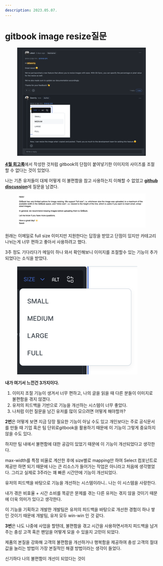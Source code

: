 ```yaml
---
description: 2023.05.07.
---
```


# gitbook image resize질문

<figure><img src="../../.gitbook/assets/image (8).png" alt=""><figcaption></figcaption></figure>

[**4월 회고록**](https://docs.essential-dev.blog/memoir/2023/2023.04.#blog)에서 작성한 것처럼 gitbook의 단점이 붙여넣기한 이미지의 사이즈를 조절할 수 없다는 것이 있었다.

나는 기존 유저들이 대체 어떻게 이 불편함을 참고 사용하는지 이해할 수 없었고 [**github discussion**](https://github.com/orgs/GitbookIO/discussions/181)에 질문을 남겼다.

<figure><img src="../../.gitbook/assets/image (27).png" alt=""><figcaption></figcaption></figure>

원래는 이메일로 full size 이미지만 지원한다는 답장을 받았고 단점이 있지만 카테고리 나뉘는게 너무 편하고 좋아서 사용하려고 했다.

3주 정도 기다리다가 메일이 하나 와서 확인해보니 이미지를 조절할수 있는 기능이 추가되었다는 소식을 받았다.

<figure><img src="../../.gitbook/assets/image (28).png" alt="" width="396"><figcaption></figcaption></figure>

**내가 여기서 느낀건 3가지이다.**

1. 이미지 조절 기능이 생겨서 너무 편하고, 나의 글을 읽을 때 다른 분들이 이미지로 불편함을 겪지 않겠다.
2. 유저의 피드백을 기반으로 기능을 개선하는 시스템이 너무 좋았다.
3. 나처럼 이런 질문을 남긴 유저를 많이 모으려면 어떻게 해야할까?



**2번**은 어떻게 보면 지금 당장 필요한 기능이 아닐 수도 있고 개인보다는 주로 공식문서를 만들 때 기업 혹은 팀 단위로gitbook을 활용하기 때문에 이 기능이 그렇게 중요하지 않을 수도 있다.

하지만 팀 내에서 불편함에 대한 공감이 있었기 때문에 이 기능이 개선되었다고 생각한다.



max-width를 특정 비율로 계산한 후에 size별로 mapping만 하여 Select 컴포넌트로 제공만 하면 되기 때문에 나는 큰 리소스가 들어가는 작업은 아니라고 처음에 생각했었다. 그리고 실제로 3주라는 꽤 빠른 시간안에 기능이 개선되었다.



유저의 피드백을 바탕으로 기능을 개선하는 시스템이라니.. 나는 이 시스템을 사랑한다.

내가 겪은 비효율 + 시간 소비를 똑같은 문제를 겪는 다른 유저는 겪지 않을 것이기 때문에 더욱 의미가 있다고 생각한다.

이 기능을 기획하고 개발한 개발팀은 유저의 피드백을 바탕으로 개선한 경험이 하나 쌓인 것이기 때문에 개발팀, 유저 모두 win-win 인 것 같다.





**3번**은 나도 나중에 사업을 할텐데, 불편함을 겪고 시간을 사용하면서까지 피드백을 남겨주는 충성 고객 혹은 팬덤을 어떻게 모을 수 있을지 고민이 되었다.

제품의 본질을 강화해 고객의 불편함을 개선하거나 행복함을 제공하여 충성 고객의 절대값을 늘리는 방법이 가장 본질적인 해결 방법이라는 생각이 들었다.



신기하다 나의 불편함이 개선이 되었다는 것이
